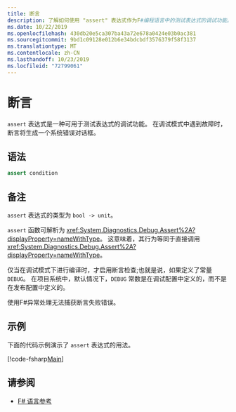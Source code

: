 ```yaml
---
title: 断言
description: 了解如何使用 "assert" 表达式作为F#编程语言中的测试表达式的调试功能。
ms.date: 10/22/2019
ms.openlocfilehash: 430db20e5ca307ba43a72e678a0424e03b0ac381
ms.sourcegitcommit: 9bd1c09128e012b6e34bdcbdf3576379f58f3137
ms.translationtype: MT
ms.contentlocale: zh-CN
ms.lasthandoff: 10/23/2019
ms.locfileid: "72799061"
---
```

# <a name="assertions"></a>断言

`assert` 表达式是一种可用于测试表达式的调试功能。 在调试模式中遇到故障时，断言将生成一个系统错误对话框。

## <a name="syntax"></a>语法

```fsharp
assert condition
```

## <a name="remarks"></a>备注

`assert` 表达式的类型为 `bool -> unit`。

`assert` 函数可解析为 <xref:System.Diagnostics.Debug.Assert%2A?displayProperty=nameWithType>。 这意味着，其行为等同于直接调用 <xref:System.Diagnostics.Debug.Assert%2A?displayProperty=nameWithType>。

仅当在调试模式下进行编译时，才启用断言检查;也就是说，如果定义了常量 `DEBUG`。 在项目系统中，默认情况下，`DEBUG` 常数是在调试配置中定义的，而不是在发布配置中定义的。

使用F#异常处理无法捕获断言失败错误。

## <a name="example"></a>示例

下面的代码示例演示了 `assert` 表达式的用法。

[!code-fsharp[Main](~/samples/snippets/fsharp/lang-ref-2/snippet5401.fs)]

## <a name="see-also"></a>请参阅

- [F# 语言参考](index.md)
